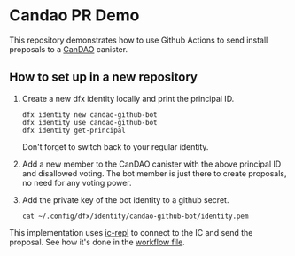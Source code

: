 # Candao PR Demo

This repository demonstrates how to use Github Actions to send install proposals to a [CanDAO](https://github.com/ocluf/Candao) canister.

## How to set up in a new repository

1. Create a new dfx identity locally and print the principal ID.

   ```
   dfx identity new candao-github-bot
   dfx identity use candao-github-bot
   dfx identity get-principal
   ```

   Don't forget to switch back to your regular identity.

1. Add a new member to the CanDAO canister with the above principal ID and disallowed voting. The bot member is just there to create proposals, no need for any voting power.

1. Add the private key of the bot identity to a github secret.
   ```
   cat ~/.config/dfx/identity/candao-github-bot/identity.pem
   ```

This implementation uses [ic-repl](https://github.com/chenyan2002/ic-repl) to connect to the IC and send the proposal. See how it's done in the [workflow file](.github/workflows/send-proposal.yaml).
